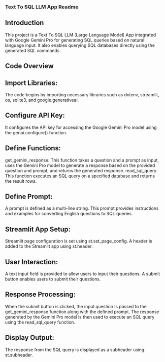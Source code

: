 ### Text To SQL LLM App Readme
## Introduction
This project is a Text To SQL LLM (Large Language Model) App integrated with Google Gemini Pro for generating SQL queries based on natural language input. It also enables querying SQL databases directly using the generated SQL commands.

## Code Overview

## Import Libraries: 

The code begins by importing necessary libraries such as dotenv, streamlit, os, sqlite3, and google.generativeai.

## Configure API Key: 

It configures the API key for accessing the Google Gemini Pro model using the genai.configure() function.

## Define Functions:

get_gemini_response: This function takes a question and a prompt as input, uses the Gemini Pro model to generate a response based on the provided question and prompt, and returns the generated response.
read_sql_query: This function executes an SQL query on a specified database and returns the result rows.

## Define Prompt: 

A prompt is defined as a multi-line string. This prompt provides instructions and examples for converting English questions to SQL queries.

## Streamlit App Setup:

Streamlit page configuration is set using st.set_page_config.
A header is added to the Streamlit app using st.header.

## User Interaction:

A text input field is provided to allow users to input their questions.
A submit button enables users to submit their questions.

## Response Processing:

When the submit button is clicked, the input question is passed to the get_gemini_response function along with the defined prompt.
The response generated by the Gemini Pro model is then used to execute an SQL query using the read_sql_query function.

## Display Output:

The response from the SQL query is displayed as a subheader using st.subheader.